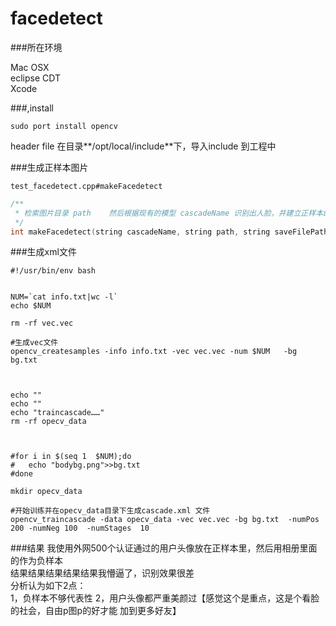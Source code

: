# facedetect

###所在环境

Mac OSX  
eclipse CDT   
Xcode 



###,install

```
sudo port install opencv
```

header file 在目录**/opt/local/include**下，导入include 到工程中


###生成正样本图片

`test_facedetect.cpp#makeFacedetect` 
```c++
/**
 * 检索图片目录 path    然后根据现有的模型 cascadeName 识别出人脸，并建立正样本的描述文件  格式是 fileName num  x y w h x2 y2 w2 h2 ……【具体定义可以查官方文档】
 */
int makeFacedetect(string cascadeName, string path, string saveFilePath);
```


###生成xml文件

```shell
#!/usr/bin/env bash


NUM=`cat info.txt|wc -l`
echo $NUM

rm -rf vec.vec

#生成vec文件
opencv_createsamples -info info.txt -vec vec.vec -num $NUM   -bg bg.txt  



echo ""
echo ""
echo "traincascade……"
rm -rf opecv_data



#for i in $(seq 1  $NUM);do
#	echo "bodybg.png">>bg.txt
#done

mkdir opecv_data

#开始训练并在opecv_data目录下生成cascade.xml 文件
opencv_traincascade -data opecv_data -vec vec.vec -bg bg.txt  -numPos 200 -numNeg 100  -numStages  10  

```



###结果
我使用外网500个认证通过的用户头像放在正样本里，然后用相册里面的作为负样本  
结果结果结果结果结果我懵逼了，识别效果很差   
分析认为如下2点：  
1，负样本不够代表性
2，用户头像都严重美颜过【感觉这个是重点，这是个看脸的社会，自由p图p的好才能 加到更多好友】




